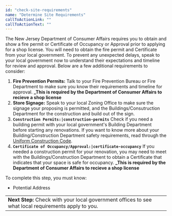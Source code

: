 ```yaml
---
id: "check-site-requirements"
name: "Determine Site Requirements"
callToActionLink: ""
callToActionText: ""
---
```


The New Jersey Department of Consumer Affairs requires you to obtain and show a fire permit or Certificate of Occupancy or Approval prior to applying for a shop license. You will need to obtain the fire permit and Certificate from your local government. To prevent any unexpected delays, speak to your local government now to understand their expectations and timeline for review and approval. Below are a few additional requirements to consider:
        
1. **Fire Prevention Permits:** Talk to your Fire Prevention Bureau or Fire Department to make sure you know their requirements and timeline for approval. **_This is required by the Department of Consumer Affairs to recieve a shop license**
2. **Store Signage:** Speak to your local Zoning Office to make sure the signage your proposing is permitted, and the Buildings/Consutruction Department for the construction and build out of the sign.
3. **`Construction Permits:|construction-permits`** Check if you need a building permit with your local government's Building Department before starting any renovations. If you want to know more about your Building/Construction Department safety requirements, read through the [Uniform Construction Code](https://nj.gov/dca/divisions/codes/codreg/ucc.html).
4. **`Certificate of Occupancy/Approval:|certificate-occupancy`** If you needed a construction permit for your renovation, you may need to meet with the  Buildings/Construction Department to obtain a Certificate that indicates that your space is safe for occupancy. **_This is required by the Department of Consumer Affairs to recieve a shop license**

To complete this step, you must know:
- Potential Address

||
|---|
| **Next Step:** Check with your local government offices to see what local requirements apply to you.|

